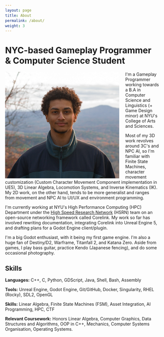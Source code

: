```yaml
---
layout: page
title: About
permalink: /about/
weight: 3
---
```


# **NYC-based Gameplay Programmer & Computer Science Student**

<img style="float: left; padding-right:20px" src="/assets/barwani.webp">

I'm a Gameplay Programmer working towards a B.A in Computer Science and Linguistics (+ Game Design minor) at NYU's College of Arts and Sciences. 

Most of my 3D work revolves around 3C's and NPC AI, so I'm familiar with Finite State Machines, character movement customization (Custom Character Movement Component implementation in UE5), 3D Linear Algebra, Locomotion Systems, and Inverse Kinematics (IK). My 2D work, on the other hand, tends to be more generalist and ranges from movement and NPC AI to UI/UX and environment programming.

I'm currently working at NYU's High Performance Computing (HPC) Department under the [High Speed Research Network](https://hsrn.nyu.edu/) (HSRN) team on an open-source networking framework called Corelink. My work so far has involved rewriting documentation, integrating Corelink into Unreal Engine 5, and drafting plans for a Godot Engine client/plugin. 

I'm a big Godot enthusiast, with it being my first game engine. I'm also a huge fan of Destiny/D2, Warframe, Titanfall 2, and Katana Zero. Aside from games, I play bass guitar, practice Kendo (Japanese fencing), and do some occasional photography.

## Skills

**Languages:** C++, C, Python, GDScript, Java, Shell, Bash, Assembly

**Tools:** Unreal Engine, Godot Engine, Git/GitHub, Docker, Singularity, RHEL (Rocky), SDL2, OpenGL

**Skills:** Linear Algebra, Finite State Machines (FSM), Asset Integration, AI Programming, HPC, CTF

**Relevant Coursework:** Honors Linear Algebra, Computer Graphics,
   Data Structures and Algorithms, OOP in C++, Mechanics, Computer Systems Organisation, 
   Operating Systems.
